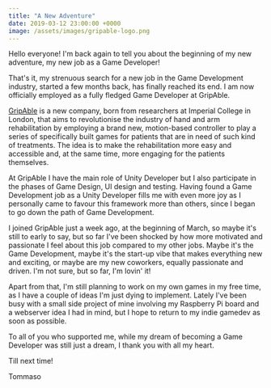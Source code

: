```yaml
---
title: "A New Adventure"
date: 2019-03-12 23:00:00 +0000
image: /assets/images/gripable-logo.png
---
```


Hello everyone! I'm back again to tell you about the beginning of my new adventure, my new job as a Game Developer!

<!--more-->

That's it, my strenuous search for a new job in the Game Development industry, started a few months back, has finally reached its end. I am now officially employed as a fully fledged Game Developer at GripAble.

[GripAble](http://www.gripable.co/) is a new company, born from researchers at Imperial College in London, that aims to revolutionise the industry of hand and arm rehabilitation by employing a brand new, motion-based controller to play a series of specifically built games for patients that are in need of such kind of treatments. The idea is to make the rehabilitation more easy and accessible and, at the same time, more engaging for the patients themselves.

At GripAble I have the main role of Unity Developer but I also participate in the phases of Game Design, UI design and testing. Having found a Game Development job as a Unity Developer fills me with even more joy as I personally came to favour this framework more than others, since I began to go down the path of Game Development.

I joined GripAble just a week ago, at the beginning of March, so maybe it's still to early to say, but so far I've been shocked by how more motivated and passionate I feel about this job compared to my other jobs. Maybe it's the Game Development, maybe it's the start-up vibe that makes everything new and exciting, or maybe are my new coworkers, equally passionate and driven. I'm not sure, but so far, I'm lovin' it!

Apart from that, I'm still planning to work on my own games in my free time, as I have a couple of ideas I'm just dying to implement. Lately I've been busy with a small side project of mine involving my Raspberry Pi board and a webserver idea I had in mind, but I hope to return to my indie gamedev as soon as possible.

To all of you who supported me, while my dream of becoming a Game Developer was still just a dream, I thank you with all my heart.

Till next time!

Tommaso
